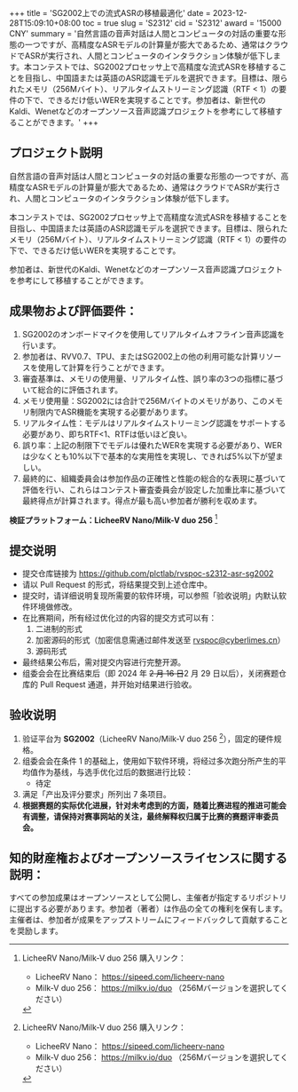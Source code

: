 +++
title = 'SG2002上での流式ASRの移植最適化'
date = 2023-12-28T15:09:10+08:00
toc = true
slug = 'S2312'
cid = 'S2312'
award = '15000 CNY'
summary = '自然言語の音声対話は人間とコンピュータの対話の重要な形態の一つですが、高精度なASRモデルの計算量が膨大であるため、通常はクラウドでASRが実行され、人間とコンピュータのインタラクション体験が低下します。本コンテストでは、SG2002プロセッサ上で高精度な流式ASRを移植することを目指し、中国語または英語のASR認識モデルを選択できます。目標は、限られたメモリ（256Mバイト）、リアルタイムストリーミング認識（RTF < 1）の要件の下で、できるだけ低いWERを実現することです。参加者は、新世代のKaldi、Wenetなどのオープンソース音声認識プロジェクトを参考にして移植することができます。'
+++

## プロジェクト説明

自然言語の音声対話は人間とコンピュータの対話の重要な形態の一つですが、高精度なASRモデルの計算量が膨大であるため、通常はクラウドでASRが実行され、人間とコンピュータのインタラクション体験が低下します。

本コンテストでは、SG2002プロセッサ上で高精度な流式ASRを移植することを目指し、中国語または英語のASR認識モデルを選択できます。目標は、限られたメモリ（256Mバイト）、リアルタイムストリーミング認識（RTF < 1）の要件の下で、できるだけ低いWERを実現することです。

参加者は、新世代のKaldi、Wenetなどのオープンソース音声認識プロジェクトを参考にして移植することができます。

## 成果物および評価要件：

1. SG2002のオンボードマイクを使用してリアルタイムオフライン音声認識を行います。
2. 参加者は、RVV0.7、TPU、またはSG2002上の他の利用可能な計算リソースを使用して計算を行うことができます。
3. 審査基準は、メモリの使用量、リアルタイム性、誤り率の3つの指標に基づいて総合的に評価されます。
4. メモリ使用量：SG2002には合計で256Mバイトのメモリがあり、このメモリ制限内でASR機能を実現する必要があります。
5. リアルタイム性：モデルはリアルタイムストリーミング認識をサポートする必要があり、即ちRTF<1、RTFは低いほど良い。
6. 誤り率：上記の制限下でモデルは優れたWERを実現する必要があり、WERは少なくとも10%以下で基本的な実用性を実現し、できれば5%以下が望ましい。
7. 最終的に、組織委員会は参加作品の正確性と性能の総合的な表現に基づいて評価を行い、これらはコンテスト審査委員会が設定した加重比率に基づいて最終得点が計算されます。得点が最も高い参加者が勝利を収めます。

**検証プラットフォーム：LicheeRV Nano/Milk-V duo 256** [^1]

## 提交说明

* 提交仓库链接为 https://github.com/plctlab/rvspoc-s2312-asr-sg2002
* 请以 Pull Request 的形式，将结果提交到上述仓库中。
* 提交时，请详细说明复现所需要的软件环境，可以参照「验收说明」内默认软件环境做修改。
* 在比赛期间，所有经过优化过的内容的提交方式可以有：
  1. 二进制的形式
  2. 加密源码的形式（加密信息需通过邮件发送至 rvspoc@cyberlimes.cn）
  3. 源码形式
* 最终结果公布后，需对提交内容进行完整开源。
* 组委会会在比赛结束后（即 2024 年 ~~2 月 16 日~~2 月 29 日以后），关闭赛题仓库的 Pull Request 通道，并开始对结果进行验收。

## 验收说明

1. 验证平台为 **SG2002**（LicheeRV Nano/Milk-V duo 256 [^1]），固定的硬件规格。
2. 组委会会在条件 1 的基础上，使用如下软件环境，将经过多次跑分所产生的平均值作为基线，与选手优化过后的数据进行比较：
   - 待定
3. 满足「产出及评分要求」所列出 7 条项目。
4. **根据赛题的实际优化进展，针对未考虑到的方面，随着比赛进程的推进可能会有调整，请保持对赛事网站的关注，最终解释权归属于比赛的赛题评审委员会。**

## 知的財産権およびオープンソースライセンスに関する説明：

すべての参加成果はオープンソースとして公開し、主催者が指定するリポジトリに提出する必要があります。参加者（著者）は作品の全ての権利を保有します。主催者は、参加者が成果をアップストリームにフィードバックして貢献することを奨励します。


[^1]: LicheeRV Nano/Milk-V duo 256 購入リンク：
      - LicheeRV Nano： https://sipeed.com/licheerv-nano
      - Milk-V duo 256： https://milkv.io/duo （256Mバージョンを選択してください）
